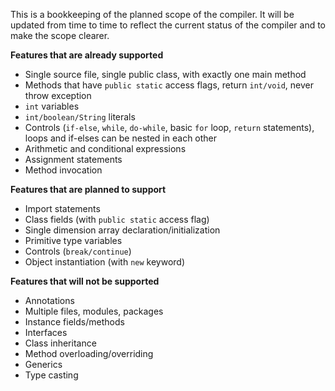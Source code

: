 This is a bookkeeping of the planned scope of the compiler. It will be updated from time to time to reflect the current status of the compiler and to make the scope clearer.

**Features that are already supported**

- Single source file, single public class, with exactly one main method
- Methods that have `public static` access flags, return `int/void`, never throw exception
- `int` variables
- `int/boolean/String` literals
- Controls (`if-else`, `while`, `do-while`, basic `for` loop, `return` statements), loops and if-elses can be nested in each other
- Arithmetic and conditional expressions
- Assignment statements
- Method invocation

**Features that are planned to support**

- Import statements
- Class fields (with `public static` access flag)
- Single dimension array declaration/initialization
- Primitive type variables
- Controls (`break/continue`)
- Object instantiation (with `new` keyword)

**Features that will not be supported**

- Annotations
- Multiple files, modules, packages
- Instance fields/methods
- Interfaces
- Class inheritance
- Method overloading/overriding
- Generics
- Type casting

